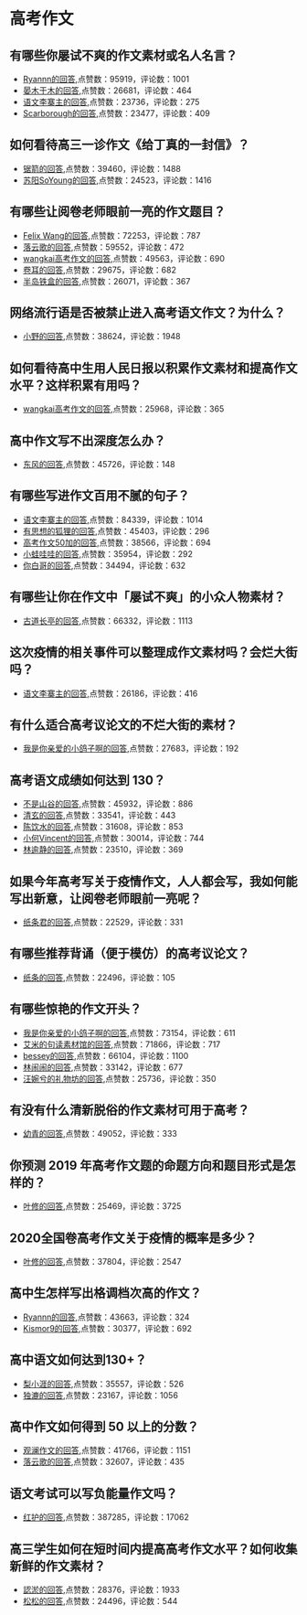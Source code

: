 # 高考作文
## 有哪些你屡试不爽的作文素材或名人名言？
- [Ryannn的回答](https://www.zhihu.com/question/263551764/answer/448199130),点赞数：95919，评论数：1001
- [晏木于木的回答](https://www.zhihu.com/question/263551764/answer/360924373),点赞数：26681，评论数：464
- [语文李寨主的回答](https://www.zhihu.com/question/263551764/answer/661521946),点赞数：23736，评论数：275
- [Scarborough的回答](https://www.zhihu.com/question/263551764/answer/871537408),点赞数：23477，评论数：409
## 如何看待高三一诊作文《给丁真的一封信》？
- [锯箭的回答](https://www.zhihu.com/question/440976459/answer/1705707527),点赞数：39460，评论数：1488
- [苏阳SoYoung的回答](https://www.zhihu.com/question/440976459/answer/1703567434),点赞数：24523，评论数：1416
## 有哪些让阅卷老师眼前一亮的作文题目？
- [Felix Wang的回答](https://www.zhihu.com/question/55469482/answer/613733819),点赞数：72253，评论数：787
- [落云歌的回答](https://www.zhihu.com/question/55469482/answer/479254166),点赞数：59552，评论数：472
- [wangkai高考作文的回答](https://www.zhihu.com/question/55469482/answer/672561780),点赞数：49563，评论数：690
- [卷耳的回答](https://www.zhihu.com/question/55469482/answer/498215908),点赞数：29675，评论数：682
- [半岛铁盒的回答](https://www.zhihu.com/question/55469482/answer/148243776),点赞数：26071，评论数：367
## 网络流行语是否被禁止进入高考语文作文？为什么？
- [小野的回答](https://www.zhihu.com/question/299209296/answer/530628824),点赞数：38624，评论数：1948
## 如何看待高中生用人民日报以积累作文素材和提高作文水平？这样积累有用吗？
- [wangkai高考作文的回答](https://www.zhihu.com/question/65458080/answer/1060495974),点赞数：25968，评论数：365
## 高中作文写不出深度怎么办？
- [东风的回答](https://www.zhihu.com/question/279645763/answer/1867267590),点赞数：45726，评论数：148
## 有哪些写进作文百用不腻的句子？
- [语文李寨主的回答](https://www.zhihu.com/question/288806462/answer/634079062),点赞数：84339，评论数：1014
- [有思想的狐狸的回答](https://www.zhihu.com/question/288806462/answer/695506234),点赞数：45403，评论数：296
- [高考作文50加的回答](https://www.zhihu.com/question/288806462/answer/799345516),点赞数：38566，评论数：694
- [小蛙哇哇的回答](https://www.zhihu.com/question/288806462/answer/781424284),点赞数：35954，评论数：292
- [你白哥的回答](https://www.zhihu.com/question/288806462/answer/657602989),点赞数：34494，评论数：632
## 有哪些让你在作文中「屡试不爽」的小众人物素材？
- [古道长亭的回答](https://www.zhihu.com/question/278770710/answer/787761067),点赞数：66332，评论数：1113
## 这次疫情的相关事件可以整理成作文素材吗？会烂大街吗？
- [语文李寨主的回答](https://www.zhihu.com/question/369411082/answer/996791949),点赞数：26186，评论数：416
## 有什么适合高考议论文的不烂大街的素材？
- [我是你亲爱的小鸽子啊的回答](https://www.zhihu.com/question/277009843/answer/786352488),点赞数：27683，评论数：192
## 高考语文成绩如何达到 130？
- [不是山谷的回答](https://www.zhihu.com/question/29540403/answer/2062061102),点赞数：45932，评论数：886
- [清玄的回答](https://www.zhihu.com/question/29540403/answer/1233190386),点赞数：33541，评论数：443
- [陈饮水的回答](https://www.zhihu.com/question/29540403/answer/1041212336),点赞数：31608，评论数：853
- [小何Vincent的回答](https://www.zhihu.com/question/29540403/answer/745549124),点赞数：30014，评论数：744
- [林逾静的回答](https://www.zhihu.com/question/29540403/answer/1395712277),点赞数：23510，评论数：369
## 如果今年高考写关于疫情作文，人人都会写，我如何能写出新意，让阅卷老师眼前一亮呢？
- [纸条君的回答](https://www.zhihu.com/question/375580342/answer/1055755049),点赞数：22529，评论数：331
## 有哪些推荐背诵（便于模仿）的高考议论文？
- [纸条的回答](https://www.zhihu.com/question/275501246/answer/846192311),点赞数：22496，评论数：105
## 有哪些惊艳的作文开头？
- [我是你亲爱的小鸽子啊的回答](https://www.zhihu.com/question/45165351/answer/767252757),点赞数：73154，评论数：611
- [艾米的句读素材馆的回答](https://www.zhihu.com/question/45165351/answer/1728833975),点赞数：71866，评论数：717
- [bessey的回答](https://www.zhihu.com/question/45165351/answer/803130189),点赞数：66104，评论数：1100
- [林闹闹的回答](https://www.zhihu.com/question/45165351/answer/734360942),点赞数：33142，评论数：677
- [汪婉兮的礼物坊的回答](https://www.zhihu.com/question/45165351/answer/768584108),点赞数：25736，评论数：350
## 有没有什么清新脱俗的作文素材可用于高考？
- [幼青的回答](https://www.zhihu.com/question/41252930/answer/542581668),点赞数：49052，评论数：333
## 你预测 2019 年高考作文题的命题方向和题目形式是怎样的？
- [叶修的回答](https://www.zhihu.com/question/319722198/answer/648800261),点赞数：25469，评论数：3725
## 2020全国卷高考作文关于疫情的概率是多少？
- [叶修的回答](https://www.zhihu.com/question/374200853/answer/1125861756),点赞数：37804，评论数：2547
## 高中生怎样写出格调档次高的作文？
- [Ryannn的回答](https://www.zhihu.com/question/28986403/answer/1251454710),点赞数：43663，评论数：324
- [Kismor9的回答](https://www.zhihu.com/question/28986403/answer/420353558),点赞数：30377，评论数：692
## 高中语文如何达到130+？
- [梨小涯的回答](https://www.zhihu.com/question/26434989/answer/614248705),点赞数：35557，评论数：526
- [独漉的回答](https://www.zhihu.com/question/26434989/answer/190992779),点赞数：23167，评论数：1056
## 高中作文如何得到 50 以上的分数？
- [观澜作文的回答](https://www.zhihu.com/question/20590852/answer/106616045),点赞数：41766，评论数：1151
- [落云歌的回答](https://www.zhihu.com/question/20590852/answer/565641354),点赞数：32607，评论数：435
## 语文考试可以写负能量作文吗？
- [红护的回答](https://www.zhihu.com/question/272068457/answer/1302565494),点赞数：387285，评论数：17062
## 高三学生如何在短时间内提高高考作文水平？如何收集新鲜的作文素材？
- [認淤的回答](https://www.zhihu.com/question/20545734/answer/223739531),点赞数：28376，评论数：1933
- [松松的回答](https://www.zhihu.com/question/20545734/answer/92876389),点赞数：24496，评论数：544
